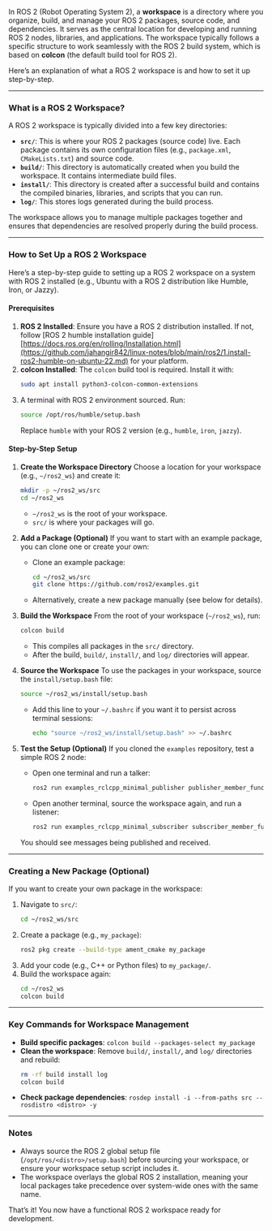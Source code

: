 In ROS 2 (Robot Operating System 2), a **workspace** is a directory where you organize, build, and manage your ROS 2 packages, source code, and dependencies. It serves as the central location for developing and running ROS 2 nodes, libraries, and applications. The workspace typically follows a specific structure to work seamlessly with the ROS 2 build system, which is based on **colcon** (the default build tool for ROS 2).

Here’s an explanation of what a ROS 2 workspace is and how to set it up step-by-step.

---

### What is a ROS 2 Workspace?
A ROS 2 workspace is typically divided into a few key directories:
- **`src/`**: This is where your ROS 2 packages (source code) live. Each package contains its own configuration files (e.g., `package.xml`, `CMakeLists.txt`) and source code.
- **`build/`**: This directory is automatically created when you build the workspace. It contains intermediate build files.
- **`install/`**: This directory is created after a successful build and contains the compiled binaries, libraries, and scripts that you can run.
- **`log/`**: This stores logs generated during the build process.

The workspace allows you to manage multiple packages together and ensures that dependencies are resolved properly during the build process.

---

### How to Set Up a ROS 2 Workspace
Here’s a step-by-step guide to setting up a ROS 2 workspace on a system with ROS 2 installed (e.g., Ubuntu with a ROS 2 distribution like Humble, Iron, or Jazzy).

#### Prerequisites
1. **ROS 2 Installed**: Ensure you have a ROS 2 distribution installed. If not, follow [ROS 2 humble installation guide][https://docs.ros.org/en/rolling/Installation.html](https://github.com/jahangir842/linux-notes/blob/main/ros2/1.install-ros2-humble-on-ubuntu-22.md) for your platform.
2. **colcon Installed**: The `colcon` build tool is required. Install it with:
   ```bash
   sudo apt install python3-colcon-common-extensions
   ```
3. A terminal with ROS 2 environment sourced. Run:
   ```bash
   source /opt/ros/humble/setup.bash
   ```
   Replace `humble` with your ROS 2 version (e.g., `humble`, `iron`, `jazzy`).

#### Step-by-Step Setup
1. **Create the Workspace Directory**
   Choose a location for your workspace (e.g., `~/ros2_ws`) and create it:
   ```bash
   mkdir -p ~/ros2_ws/src
   cd ~/ros2_ws
   ```
   - `~/ros2_ws` is the root of your workspace.
   - `src/` is where your packages will go.

2. **Add a Package (Optional)**
   If you want to start with an example package, you can clone one or create your own:
   - Clone an example package:
     ```bash
     cd ~/ros2_ws/src
     git clone https://github.com/ros2/examples.git
     ```
   - Alternatively, create a new package manually (see below for details).

3. **Build the Workspace**
   From the root of your workspace (`~/ros2_ws`), run:
   ```bash
   colcon build
   ```
   - This compiles all packages in the `src/` directory.
   - After the build, `build/`, `install/`, and `log/` directories will appear.

4. **Source the Workspace**
   To use the packages in your workspace, source the `install/setup.bash` file:
   ```bash
   source ~/ros2_ws/install/setup.bash
   ```
   - Add this line to your `~/.bashrc` if you want it to persist across terminal sessions:
     ```bash
     echo "source ~/ros2_ws/install/setup.bash" >> ~/.bashrc
     ```

5. **Test the Setup (Optional)**
   If you cloned the `examples` repository, test a simple ROS 2 node:
   - Open one terminal and run a talker:
     ```bash
     ros2 run examples_rclcpp_minimal_publisher publisher_member_function
     ```
   - Open another terminal, source the workspace again, and run a listener:
     ```bash
     ros2 run examples_rclcpp_minimal_subscriber subscriber_member_function
     ```
   You should see messages being published and received.

---

### Creating a New Package (Optional)
If you want to create your own package in the workspace:
1. Navigate to `src/`:
   ```bash
   cd ~/ros2_ws/src
   ```
2. Create a package (e.g., `my_package`):
   ```bash
   ros2 pkg create --build-type ament_cmake my_package
   ```
3. Add your code (e.g., C++ or Python files) to `my_package/`.
4. Build the workspace again:
   ```bash
   cd ~/ros2_ws
   colcon build
   ```

---

### Key Commands for Workspace Management
- **Build specific packages**: `colcon build --packages-select my_package`
- **Clean the workspace**: Remove `build/`, `install/`, and `log/` directories and rebuild:
  ```bash
  rm -rf build install log
  colcon build
  ```
- **Check package dependencies**: `rosdep install -i --from-paths src --rosdistro <distro> -y`

---

### Notes
- Always source the ROS 2 global setup file (`/opt/ros/<distro>/setup.bash`) before sourcing your workspace, or ensure your workspace setup script includes it.
- The workspace overlays the global ROS 2 installation, meaning your local packages take precedence over system-wide ones with the same name.

That’s it! You now have a functional ROS 2 workspace ready for development.
